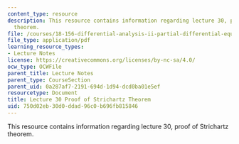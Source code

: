 ```yaml
---
content_type: resource
description: This resource contains information regarding lecture 30, proof of Strichartz
  theorem.
file: /courses/18-156-differential-analysis-ii-partial-differential-equations-and-fourier-analysis-spring-2016/750d02eb30d0ddad96c0b696fb815846_MIT18_156S16_lec30.pdf
file_type: application/pdf
learning_resource_types:
- Lecture Notes
license: https://creativecommons.org/licenses/by-nc-sa/4.0/
ocw_type: OCWFile
parent_title: Lecture Notes
parent_type: CourseSection
parent_uid: 0a287af7-2191-694d-1d94-dcd0ba01e5ef
resourcetype: Document
title: Lecture 30 Proof of Strichartz Theorem
uid: 750d02eb-30d0-ddad-96c0-b696fb815846
---
```

This resource contains information regarding lecture 30, proof of Strichartz theorem.